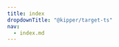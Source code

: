 ```yaml
---
title: index
dropdownTitle: "@kipper/target-ts"
nav:
  - index.md
---
```


<!-- Replace this with API docs generation -->
